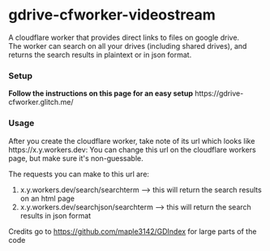# gdrive-cfworker-videostream
A cloudflare worker that provides direct links to files on google drive. 
<br>
The worker can search on all your drives (including shared drives), and returns the search results in plaintext or in json format.



<h3>Setup</h3>
<b>Follow the instructions on this page for an easy setup</b>
https://gdrive-cfworker.glitch.me/

<h3>Usage</h3>
After you create the cloudflare worker, take note of its url which looks like https://x.y.workers.dev:
You can change this url on the cloudflare workers page, but make sure it's non-guessable. 

The requests you can make to this url are:
<ol>
  <li>x.y.workers.dev/search/searchterm     --> this will return the search results on an html page </li>
  <li>x.y.workers.dev/searchjson/searchterm --> this will return the search results in json format </li>
  </ol>



Credits go to https://github.com/maple3142/GDIndex for large parts of the code
